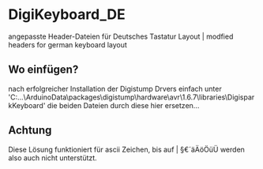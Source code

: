 # DigiKeyboard_DE
angepasste Header-Dateien für Deutsches Tastatur Layout | modfied headers for german keyboard layout
## Wo einfügen?
nach erfolgreicher Installation der Digistump Drvers einfach unter 'C:\...\ArduinoData\packages\digistump\hardware\avr\1.6.7\libraries\DigisparkKeyboard' die beiden Dateien durch diese hier ersetzen...
## Achtung
Diese Lösung funktioniert für ascii Zeichen, bis auf | 
§€´äÄöÖüÜ werden also auch nicht unterstützt. 

